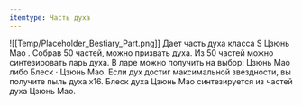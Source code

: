 ```yaml
---
itemtype: Часть духа
---
```

![[Temp/Placeholder_Bestiary_Part.png]]
Дает часть духа класса S Цзюнь Мао . Собрав 50 частей, можно призвать духа. Из 50 частей можно синтезировать ларь духа. В ларе можно получить на выбор: Цзюнь Мао либо Блеск · Цзюнь Мао. Если дух достиг максимальной звездности, вы получите пыль духа х16. Блеск духа Цзюнь Мао синтезируется из частей духа Цзюнь Мао.
